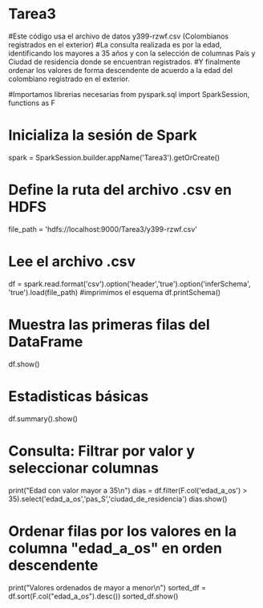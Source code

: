 # Tarea3
#Este código usa el archivo de datos y399-rzwf.csv (Colombianos registrados en el exterior)
#La consulta realizada es por la edad, identificando los mayores a 35 años y con la selección de columnas País y Ciudad de residencia donde se encuentran registrados.
#Y finalmente ordenar los valores de forma descendente de acuerdo a la edad del colombiano registrado en el exterior.

#Importamos librerias necesarias 
from pyspark.sql import SparkSession, functions as F 
# Inicializa la sesión de Spark 
spark = SparkSession.builder.appName('Tarea3').getOrCreate() 
# Define la ruta del archivo .csv en HDFS 
file_path = 'hdfs://localhost:9000/Tarea3/y399-rzwf.csv' 
# Lee el archivo .csv 
df = spark.read.format('csv').option('header','true').option('inferSchema', 'true').load(file_path) 
#imprimimos el esquema 
df.printSchema() 
# Muestra las primeras filas del DataFrame 
df.show() 
# Estadisticas básicas 
df.summary().show() 
# Consulta: Filtrar por valor y seleccionar columnas 
print("Edad con valor mayor a 35\n") 
dias = df.filter(F.col('edad_a_os') > 35).select('edad_a_os','pas_S','ciudad_de_residencia') 
dias.show() 
# Ordenar filas por los valores en la columna "edad_a_os" en orden descendente 
print("Valores ordenados de mayor a menor\n") 
sorted_df = df.sort(F.col("edad_a_os").desc())
sorted_df.show()


